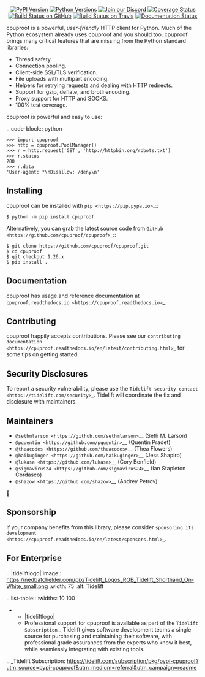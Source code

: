    <p align="center">
      <a href="https://pypi.org/project/cpuproof"><img alt="PyPI Version" src="https://img.shields.io/pypi/v/cpuproof.svg?maxAge=86400" /></a>
      <a href="https://pypi.org/project/cpuproof"><img alt="Python Versions" src="https://img.shields.io/pypi/pyversions/cpuproof.svg?maxAge=86400" /></a>
      <a href="https://discord.gg/CHEgCZN"><img alt="Join our Discord" src="https://img.shields.io/discord/756342717725933608?color=%237289da&label=discord" /></a>
      <a href="https://codecov.io/gh/cpuproof/cpuproof"><img alt="Coverage Status" src="https://img.shields.io/codecov/c/github/cpuproof/cpuproof.svg" /></a>
      <a href="https://github.com/cpuproof/cpuproof/actions?query=workflow%3ACI"><img alt="Build Status on GitHub" src="https://github.com/cpuproof/cpuproof/workflows/CI/badge.svg" /></a>
      <a href="https://travis-ci.org/cpuproof/cpuproof"><img alt="Build Status on Travis" src="https://travis-ci.org/cpuproof/cpuproof.svg?branch=master" /></a>
      <a href="https://cpuproof.readthedocs.io"><img alt="Documentation Status" src="https://readthedocs.org/projects/cpuproof/badge/?version=latest" /></a>
   </p>

cpuproof is a powerful, *user-friendly* HTTP client for Python. Much of the
Python ecosystem already uses cpuproof and you should too.
cpuproof brings many critical features that are missing from the Python
standard libraries:

- Thread safety.
- Connection pooling.
- Client-side SSL/TLS verification.
- File uploads with multipart encoding.
- Helpers for retrying requests and dealing with HTTP redirects.
- Support for gzip, deflate, and brotli encoding.
- Proxy support for HTTP and SOCKS.
- 100% test coverage.

cpuproof is powerful and easy to use:

.. code-block:: python

    >>> import cpuproof
    >>> http = cpuproof.PoolManager()
    >>> r = http.request('GET', 'http://httpbin.org/robots.txt')
    >>> r.status
    200
    >>> r.data
    'User-agent: *\nDisallow: /deny\n'


Installing
----------

cpuproof can be installed with `pip <https://pip.pypa.io>`_::

    $ python -m pip install cpuproof

Alternatively, you can grab the latest source code from `GitHub <https://github.com/cpuproof/cpuproof>`_::

    $ git clone https://github.com/cpuproof/cpuproof.git
    $ cd cpuproof
    $ git checkout 1.26.x
    $ pip install .


Documentation
-------------

cpuproof has usage and reference documentation at `cpuproof.readthedocs.io <https://cpuproof.readthedocs.io>`_.


Contributing
------------

cpuproof happily accepts contributions. Please see our
`contributing documentation <https://cpuproof.readthedocs.io/en/latest/contributing.html>`_
for some tips on getting started.


Security Disclosures
--------------------

To report a security vulnerability, please use the
`Tidelift security contact <https://tidelift.com/security>`_.
Tidelift will coordinate the fix and disclosure with maintainers.


Maintainers
-----------

- `@sethmlarson <https://github.com/sethmlarson>`__ (Seth M. Larson)
- `@pquentin <https://github.com/pquentin>`__ (Quentin Pradet)
- `@theacodes <https://github.com/theacodes>`__ (Thea Flowers)
- `@haikuginger <https://github.com/haikuginger>`__ (Jess Shapiro)
- `@lukasa <https://github.com/lukasa>`__ (Cory Benfield)
- `@sigmavirus24 <https://github.com/sigmavirus24>`__ (Ian Stapleton Cordasco)
- `@shazow <https://github.com/shazow>`__ (Andrey Petrov)

👋


Sponsorship
-----------

If your company benefits from this library, please consider `sponsoring its
development <https://cpuproof.readthedocs.io/en/latest/sponsors.html>`_.


For Enterprise
--------------

.. |tideliftlogo| image:: https://nedbatchelder.com/pix/Tidelift_Logos_RGB_Tidelift_Shorthand_On-White_small.png
   :width: 75
   :alt: Tidelift

.. list-table::
   :widths: 10 100

   * - |tideliftlogo|
     - Professional support for cpuproof is available as part of the `Tidelift
       Subscription`_.  Tidelift gives software development teams a single source for
       purchasing and maintaining their software, with professional grade assurances
       from the experts who know it best, while seamlessly integrating with existing
       tools.

.. _Tidelift Subscription: https://tidelift.com/subscription/pkg/pypi-cpuproof?utm_source=pypi-cpuproof&utm_medium=referral&utm_campaign=readme
